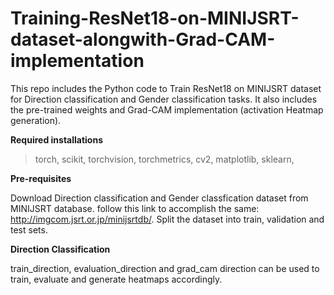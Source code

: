 # Training-ResNet18-on-MINIJSRT-dataset-alongwith-Grad-CAM-implementation
This repo includes the Python code to Train ResNet18 on MINIJSRT dataset for Direction classification and Gender classification tasks. It also includes the pre-trained weights and Grad-CAM implementation (activation Heatmap generation).

**Required installations**

> torch, 
> scikit, 
> torchvision, 
> torchmetrics, 
> cv2, 
> matplotlib, 
> sklearn, 

**Pre-requisites**

Download Direction classification and Gender classfication dataset from MINIJSRT database. follow this link to accomplish the same: http://imgcom.jsrt.or.jp/minijsrtdb/. Split the dataset into train, validation and test sets. 

**Direction Classification**

train_direction, evaluation_direction and grad_cam direction can be used to train, evaluate and generate heatmaps accordingly.

